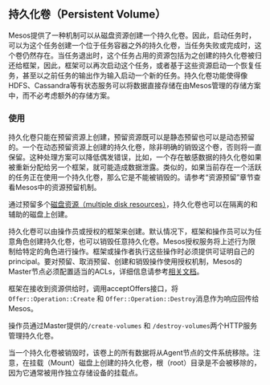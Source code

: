 ## 持久化卷（Persistent Volume）

Mesos提供了一种机制可以从磁盘资源创建一个持久化卷。因此，启动任务时，可以为这个任务创建一个位于任务容器之外的持久化卷，当任务失败或完成时，这个卷仍然存在。当任务退出时，这个任务占用的资源包括为之创建的持久化卷被归还给框架，因此，框架可以再次启动这个任务，或者基于这些资源启动一个恢复任务，甚至以之前任务的输出作为输入启动一个新的任务。持久化卷功能使得像HDFS、Cassandra等有状态服务可以将数据直接存储在由Mesos管理的存储方案中，而不必考虑额外的存储方案。

### 使用

持久化卷只能在预留资源上创建，预留资源既可以是静态预留也可以是动态预留的。一个在动态预留资源上创建的持久化卷，除非明确的销毁这个卷，否则将一直保留。这种处理方案可以降低偶发错误，比如，一个存在敏感数据的持久化卷如果被重新分配给另一个框架，就可能造成数据泄露。类似的，如果当前存在一个活跃的任务正在使用一个持久化卷，那么它是不能被销毁的。请参考“资源预留”章节查看Mesos中的资源预留机制。

通过预留多个[磁盘资源（multiple disk resources）](http://mesos.apache.org/documentation/latest/multiple-disk)，持久化卷也可以在隔离的和辅助的磁盘上创建。

持久化卷可以由操作员或授权的框架来创建。默认情况下，框架和操作员可以为任意角色创建持久化卷，也可以销毁任意持久化卷。Mesos授权服务将上述行为限制给特定的角色进行操作。框架或操作者执行这些操作时必须提供可证明自己的principal。要对预留、取消预留、创建和销毁操作使用授权机制，Mesos的Master节点必须配置适当的ACLs，详细信息请参考[相关文档](http://mesos.apache.org/documentation/latest/authorization/)。

框架在接收到资源供给时，调用acceptOffers接口，将`Offer::Operation::Create` 和 `Offer::Operation::Destroy`消息作为响应回传给Mesos。

操作员通过Master提供的`/create-volumes` 和 `/destroy-volumes`两个HTTP服务管理持久化卷。

当一个持久化卷被销毁时，该卷上的所有数据将从Agent节点的文件系统移除。注意，在挂载（Mount）磁盘上创建的持久化卷，根（root）目录是不会被移除的，因为它通常被用作独立存储设备的挂载点。

